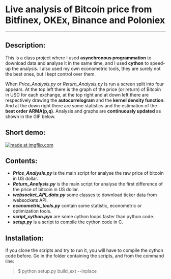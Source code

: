 # Live analysis of Bitcoin price from Bitfinex, OKEx, Binance and Poloniex

***

## Description:
  This is a class project where I used **asynchronous programmation** to download data and analyse it in the same time, and I used **cython** to speed-up the analysis. I also used my own econometric tools, they are surely not the best ones, but I kept control over them.
  
  When *Price_Analysis.py* or *Return_Analysis.py* is run a screen split into four appears. At the top left there is the graph of the price (or return) of Bitcoin in USD for each exchange, at the top right and at down left there are respectively drawing the **autocorrelogram** and the **kernel density function**. And at the down right there are some statistics and the estimation of the **best order ARMA(p,q)**. Analysis and graphs are **continuously updated** as shown in the GIF below.

## Short demo:

<a href="https://imgflip.com/gif/29i7jb"><img src="https://i.imgflip.com/29i7jb.gif" title="made at imgflip.com"/></a>

## Contents:
  - __*Price_Analysis.py*__ is the main script for analyse the raw price of bitcoin in US dollar.
  - __*Return_Analysis.py*__ is the main script for analyse the first difference of the price of bitcoin in US dollar.
  - __*websocket_API_data.py*__ some classes to download ticker data from websockets API.
  - __*econometric_tools.py*__ contain some statistic, econometric or optimization tools.
  - __*script_cython.pyx*__ are some cython loops faster than python code.
  - __*setup.py*__ is a script to compile the cython code in C.

## Installation:
  If you clone the scripts and try to run it, you will have to compile the cython code before. Go in the folder containing the scripts, and from the command line: 
> $ python setup.py build_ext --inplace
